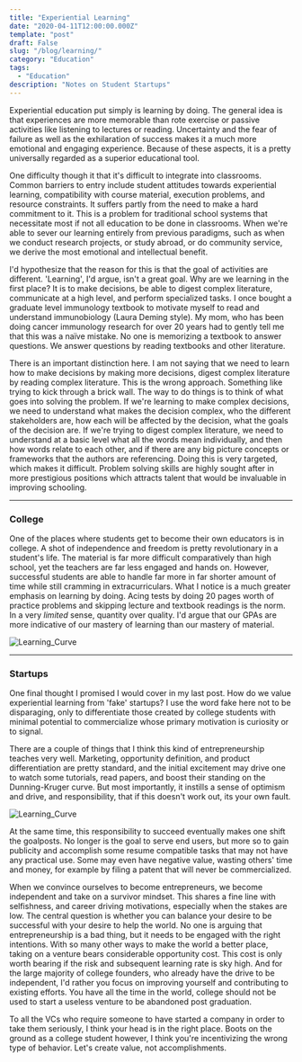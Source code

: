 ```yaml
---
title: "Experiential Learning"
date: "2020-04-11T12:00:00.000Z"
template: "post"
draft: False
slug: "/blog/learning/"
category: "Education"
tags:
  - "Education"
description: "Notes on Student Startups"
---
```


Experiential education put simply is learning by doing. The general idea is that experiences are more memorable than rote exercise or passive activities like listening to lectures or reading. Uncertainty and the fear of failure as well as the exhilaration of success makes it a much more emotional and engaging experience. Because of these aspects, it is a pretty universally regarded as a superior educational tool.

One difficulty though it that it's difficult to integrate into classrooms. Common barriers to entry include student attitudes towards experiential learning, compatibility with course material, execution problems, and resource constraints. It suffers partly from the need to make a hard commitment to it. This is a problem for traditional school systems that necessitate most if not all education to be done in classrooms. When we're able to sever our learning entirely from previous paradigms, such as when we conduct research projects, or study abroad, or do community service, we derive the most emotional and intellectual benefit.

I'd hypothesize that the reason for this is that the goal of activities are different. 'Learning', I'd argue, isn't a great goal. Why are we learning in the first place? It is to make decisions, be able to digest complex literature, communicate at a high level, and perform specialized tasks. I once bought a graduate level immunology textbook to motivate myself to read and understand immunobiology (Laura Deming style). My mom, who has been doing cancer immunology research for over 20 years had to gently tell me that this was a naïve mistake. No one is memorizing a textbook to answer questions. We answer questions by reading textbooks and other literature.

There is an important distinction here. I am not saying that we need to learn how to make decisions by making more decisions, digest complex literature by reading complex literature. This is the wrong approach. Something like trying to kick through a brick wall. The way to do things is to think of what goes into solving the problem. If we're learning to make complex decisions, we need to understand what makes the decision complex, who the different stakeholders are, how each will be affected by the decision, what the goals of the decision are. If we're trying to digest complex literature, we need to understand at a basic level what all the words mean individually, and then how words relate to each other, and if there are any big picture concepts or frameworks that the authors are referencing. Doing this is very targeted, which makes it difficult. Problem solving skills are highly sought after in more prestigious positions which attracts talent that would be invaluable in improving schooling.

***

### College

One of the places where students get to become their own educators is in college. A shot of independence and freedom is pretty revolutionary in a student's life. The material is far more difficult comparatively than high school, yet the teachers are far less engaged and hands on. However, successful students are able to handle far more in far shorter amount of time while still cramming in extracurriculars. What I notice is a much greater emphasis on learning by doing. Acing tests by doing 20 pages worth of practice problems and skipping lecture and textbook readings is the norm. In a very _limited_ sense, quantity over quality. I'd argue that our GPAs are more indicative of our mastery of learning than our mastery of material.

![Learning_Curve](/learning-curve.jpg "A Typical Learning Curve")

***

### Startups

One final thought I promised I would cover in my last post. How do we value experiential learning from 'fake' startups? I use the word fake here not to be disparaging, only to differentiate those created by college students with minimal potential to commercialize whose primary motivation is curiosity or to signal.

There are a couple of things that I think this kind of entrepreneurship teaches very well. Marketing, opportunity definition, and product differentiation are pretty standard, and the initial excitement may drive one to watch some tutorials, read papers, and boost their standing on the Dunning-Kruger curve. But most importantly, it instills a sense of optimism and drive, and responsibility, that if this doesn't work out, its your own fault.

![Learning_Curve](/Dunning-Kruger.jpg "A Typical Learning Curve")

At the same time, this responsibility to succeed eventually makes one shift the goalposts. No longer is the goal to serve end users, but more so to gain publicity and accomplish some resume compatible tasks that may not have any practical use. Some may even have negative value, wasting others' time and money, for example by filing a patent that will never be commercialized.

When we convince ourselves to become entrepreneurs, we become independent and take on a survivor mindset. This shares a fine line with selfishness, and career driving motivations, especially when the stakes are low. The central question is whether you can balance your desire to be successful with your desire to help the world. No one is arguing that entrepreneurship is a bad thing, but it needs to be engaged with the right intentions. With so many other ways to make the world a better place, taking on a venture bears considerable opportunity cost. This cost is only worth bearing if the risk and subsequent learning rate is sky high. And for the large majority of college founders, who already have the drive to be independent, I'd rather you focus on improving yourself and contributing to existing efforts. You have all the time in the world, college should not be used to start a useless venture to be abandoned post graduation.

To all the VCs who require someone to have started a company in order to take them seriously, I think your head is in the right place. Boots on the ground as a college student however, I think you're incentivizing the wrong type of behavior. Let's create value, not accomplishments.
